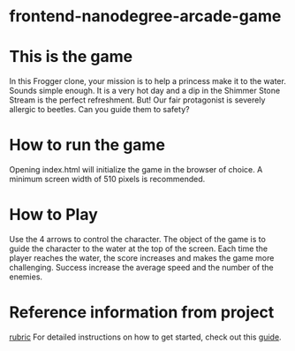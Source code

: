 frontend-nanodegree-arcade-game
===============================
# This is the game
In this Frogger clone, your mission is to help a princess make it to the water. Sounds simple enough. It is a very hot day and a dip in the Shimmer Stone Stream is the perfect refreshment. But! Our fair protagonist is severely allergic to beetles. Can you guide them to safety?

# How to run the game
Opening index.html will initialize the game in the browser of choice. A minimum screen width of 510 pixels is recommended.

#  How to Play
Use the 4 arrows to control the character. The object of the game is to guide the character to the water at the top of the screen. Each time the player reaches the water, the score increases and makes the game more challenging. Success increase the average speed and the number of the enemies.

# Reference information from project
[rubric](https://review.udacity.com/#!/projects/2696458597/rubric)
For detailed instructions on how to get started, check out this [guide](https://docs.google.com/document/d/1v01aScPjSWCCWQLIpFqvg3-vXLH2e8_SZQKC8jNO0Dc/pub?embedded=true).
